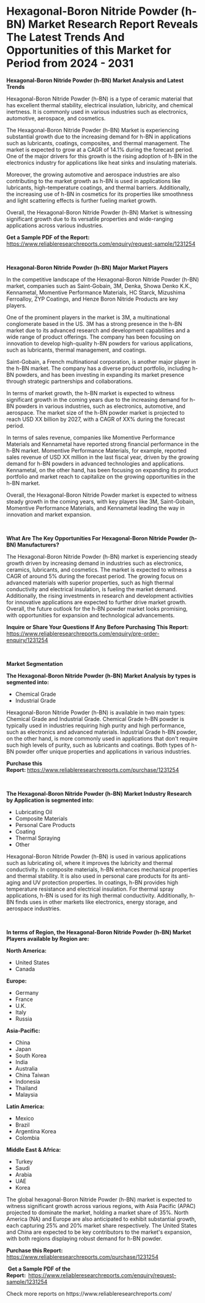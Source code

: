 <p><h1>Hexagonal-Boron Nitride Powder (h-BN) Market Research Report Reveals The Latest Trends And Opportunities of this Market for Period from 2024 - 2031</h1></p><p><strong>Hexagonal-Boron Nitride Powder (h-BN) Market Analysis and Latest Trends</strong></p>
<p><p>Hexagonal-Boron Nitride Powder (h-BN) is a type of ceramic material that has excellent thermal stability, electrical insulation, lubricity, and chemical inertness. It is commonly used in various industries such as electronics, automotive, aerospace, and cosmetics.</p><p>The Hexagonal-Boron Nitride Powder (h-BN) Market is experiencing substantial growth due to the increasing demand for h-BN in applications such as lubricants, coatings, composites, and thermal management. The market is expected to grow at a CAGR of 14.1% during the forecast period. One of the major drivers for this growth is the rising adoption of h-BN in the electronics industry for applications like heat sinks and insulating materials.</p><p>Moreover, the growing automotive and aerospace industries are also contributing to the market growth as h-BN is used in applications like lubricants, high-temperature coatings, and thermal barriers. Additionally, the increasing use of h-BN in cosmetics for its properties like smoothness and light scattering effects is further fueling market growth.</p><p>Overall, the Hexagonal-Boron Nitride Powder (h-BN) Market is witnessing significant growth due to its versatile properties and wide-ranging applications across various industries.</p></p>
<p><strong>Get a Sample PDF of the Report:&nbsp;</strong> <a href="https://www.reliableresearchreports.com/enquiry/request-sample/1231254">https://www.reliableresearchreports.com/enquiry/request-sample/1231254</a></p>
<p>&nbsp;</p>
<p><strong>Hexagonal-Boron Nitride Powder (h-BN) Major Market Players</strong></p>
<p><p>In the competitive landscape of the Hexagonal-Boron Nitride Powder (h-BN) market, companies such as Saint-Gobain, 3M, Denka, Showa Denko K.K., Kennametal, Momentive Performance Materials, HC Starck, Mizushima Ferroalloy, ZYP Coatings, and Henze Boron Nitride Products are key players. </p><p>One of the prominent players in the market is 3M, a multinational conglomerate based in the US. 3M has a strong presence in the h-BN market due to its advanced research and development capabilities and a wide range of product offerings. The company has been focusing on innovation to develop high-quality h-BN powders for various applications, such as lubricants, thermal management, and coatings.</p><p>Saint-Gobain, a French multinational corporation, is another major player in the h-BN market. The company has a diverse product portfolio, including h-BN powders, and has been investing in expanding its market presence through strategic partnerships and collaborations.</p><p>In terms of market growth, the h-BN market is expected to witness significant growth in the coming years due to the increasing demand for h-BN powders in various industries, such as electronics, automotive, and aerospace. The market size of the h-BN powder market is projected to reach USD XX billion by 2027, with a CAGR of XX% during the forecast period.</p><p>In terms of sales revenue, companies like Momentive Performance Materials and Kennametal have reported strong financial performance in the h-BN market. Momentive Performance Materials, for example, reported sales revenue of USD XX million in the last fiscal year, driven by the growing demand for h-BN powders in advanced technologies and applications. Kennametal, on the other hand, has been focusing on expanding its product portfolio and market reach to capitalize on the growing opportunities in the h-BN market.</p><p>Overall, the Hexagonal-Boron Nitride Powder market is expected to witness steady growth in the coming years, with key players like 3M, Saint-Gobain, Momentive Performance Materials, and Kennametal leading the way in innovation and market expansion.</p></p>
<p>&nbsp;</p>
<p><strong>What Are The Key Opportunities For Hexagonal-Boron Nitride Powder (h-BN) Manufacturers?</strong></p>
<p><p>The Hexagonal-Boron Nitride Powder (h-BN) market is experiencing steady growth driven by increasing demand in industries such as electronics, ceramics, lubricants, and cosmetics. The market is expected to witness a CAGR of around 5% during the forecast period. The growing focus on advanced materials with superior properties, such as high thermal conductivity and electrical insulation, is fueling the market demand. Additionally, the rising investments in research and development activities for innovative applications are expected to further drive market growth. Overall, the future outlook for the h-BN powder market looks promising, with opportunities for expansion and technological advancements.</p></p>
<p><strong>Inquire or Share Your Questions If Any Before Purchasing This Report:</strong> <a href="https://www.reliableresearchreports.com/enquiry/pre-order-enquiry/1231254">https://www.reliableresearchreports.com/enquiry/pre-order-enquiry/1231254</a></p>
<p>&nbsp;</p>
<p><strong>Market Segmentation</strong></p>
<p><strong>The Hexagonal-Boron Nitride Powder (h-BN) Market Analysis by types is segmented into:</strong></p>
<p><ul><li>Chemical Grade</li><li>Industrial Grade</li></ul></p>
<p><p>Hexagonal-Boron Nitride Powder (h-BN) is available in two main types: Chemical Grade and Industrial Grade. Chemical Grade h-BN powder is typically used in industries requiring high purity and high performance, such as electronics and advanced materials. Industrial Grade h-BN powder, on the other hand, is more commonly used in applications that don't require such high levels of purity, such as lubricants and coatings. Both types of h-BN powder offer unique properties and applications in various industries.</p></p>
<p><strong>Purchase this Report:&nbsp;</strong><a href="https://www.reliableresearchreports.com/purchase/1231254">https://www.reliableresearchreports.com/purchase/1231254</a></p>
<p>&nbsp;</p>
<p><strong>The Hexagonal-Boron Nitride Powder (h-BN) Market Industry Research by Application is segmented into:</strong></p>
<p><ul><li>Lubricating Oil</li><li>Composite Materials</li><li>Personal Care Products</li><li>Coating</li><li>Thermal Spraying</li><li>Other</li></ul></p>
<p><p>Hexagonal-Boron Nitride Powder (h-BN) is used in various applications such as lubricating oil, where it improves the lubricity and thermal conductivity. In composite materials, h-BN enhances mechanical properties and thermal stability. It is also used in personal care products for its anti-aging and UV protection properties. In coatings, h-BN provides high temperature resistance and electrical insulation. For thermal spray applications, h-BN is used for its high thermal conductivity. Additionally, h-BN finds uses in other markets like electronics, energy storage, and aerospace industries.</p></p>
<p>&nbsp;</p>
<p><strong>In terms of Region, the Hexagonal-Boron Nitride Powder (h-BN) Market Players available by Region are:</strong></p>
<p>
    <p> <strong> North America: </strong>
        <ul>
            <li>United States</li>
            <li>Canada</li>
        </ul>
        </p> 
    <p> <strong> Europe: </strong>
        <ul>
            <li>Germany</li>
            <li>France</li>
            <li>U.K.</li>
            <li>Italy</li>
            <li>Russia</li>
        </ul>
        </p> 
    <p> <strong> Asia-Pacific: </strong>
        <ul>
            <li>China</li>
            <li>Japan</li>
            <li>South Korea</li>
            <li>India</li>
            <li>Australia</li>
            <li>China Taiwan</li>
            <li>Indonesia</li>
            <li>Thailand</li>
            <li>Malaysia</li>
        </ul>
        </p> 
    <p> <strong> Latin America: </strong>
        <ul>
            <li>Mexico</li>
            <li>Brazil</li>
            <li>Argentina Korea</li>
            <li>Colombia</li>
        </ul>
        </p> 
    <p> <strong> Middle East & Africa: </strong>
        <ul>
            <li>Turkey</li>
            <li>Saudi</li>
            <li>Arabia</li>
            <li>UAE</li>
            <li>Korea</li>
        </ul>
    </p>
    </p>
<p><p>The global hexagonal-Boron Nitride Powder (h-BN) market is expected to witness significant growth across various regions, with Asia Pacific (APAC) projected to dominate the market, holding a market share of 35%. North America (NA) and Europe are also anticipated to exhibit substantial growth, each capturing 25% and 20% market share respectively. The United States and China are expected to be key contributors to the market's expansion, with both regions displaying robust demand for h-BN powder.</p></p>
<p><strong>Purchase this Report: </strong><a href="https://www.reliableresearchreports.com/purchase/1231254">https://www.reliableresearchreports.com/purchase/1231254</a></p>
<p>&nbsp;<strong>Get a Sample PDF of the Report:&nbsp;&nbsp;</strong><a href="https://www.reliableresearchreports.com/enquiry/request-sample/1231254">https://www.reliableresearchreports.com/enquiry/request-sample/1231254</a></p>
<p><strong></strong></p>
<p>Check more reports on https://www.reliableresearchreports.com/</p>